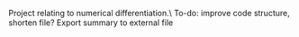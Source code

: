 Project relating to numerical differentiation.\\
To-do: improve code structure, shorten file? Export summary to external file
